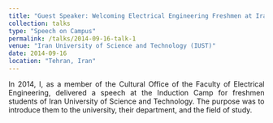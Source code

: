 ```yaml
---
title: "Guest Speaker: Welcoming Electrical Engineering Freshmen at Iran University of Science and Technology"
collection: talks
type: "Speech on Campus"
permalink: /talks/2014-09-16-talk-1
venue: "Iran University of Science and Technology (IUST)"
date: 2014-09-16
location: "Tehran, Iran"
---
```



<div style='text-align: justify;'>
In 2014, I, as a member of the Cultural Office of the Faculty of Electrical Engineering, delivered a speech at the Induction Camp for freshmen students of Iran University of Science and Technology. The purpose was to introduce them to the university, their department, and the field of study.
</div>

